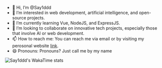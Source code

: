 - 👋 Hi, I’m @Say1ddd
- 👀 I’m interested in web development, artificial intelligence, and open-source projects.
- 🌱 I’m currently learning Vue, NodeJS, and ExpressJS.
- 💞️ I’m looking to collaborate on innovative tech projects, especially those that involve AI or web development.
- 📫 How to reach me: You can reach me via email or by visiting my perosonal website [link](https://sajidikhlas.me).
- 😄 Pronouns: Pronouns? Just call me by my name
<!-- - ⚡ Fun fact: -->

<!-- Say1ddd/Say1ddd is a ✨ special ✨ repository because its `README.md` (this file) appears on your GitHub profile.
You can click the Preview link to take a look at your changes. -->

![Say1ddd's WakaTime stats](https://github-readme-stats.vercel.app/api/wakatime?username=HandlerOne&langs_count=20&layout=compact&bg_color=90,0d1117,0d1117&title_color=fff&text_color=fff)
